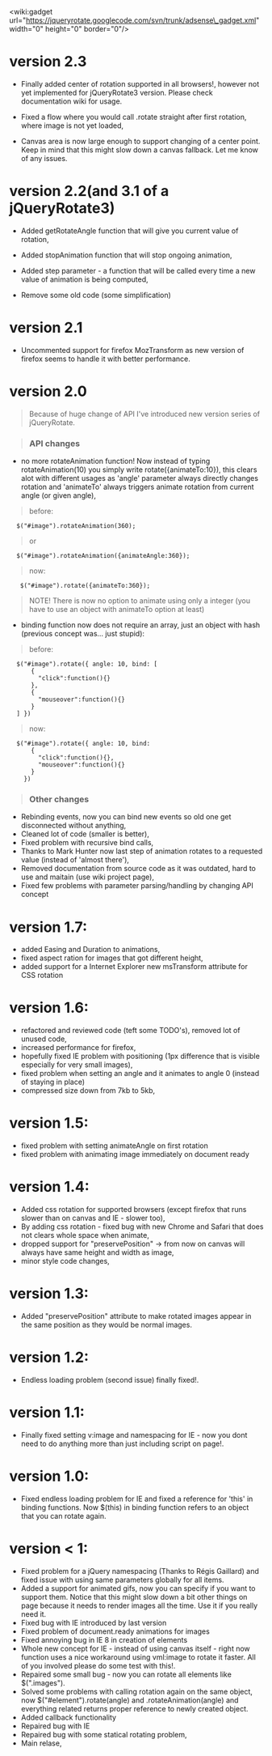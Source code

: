 &lt;wiki:gadget url="https://jqueryrotate.googlecode.com/svn/trunk/adsense\_gadget.xml" width="0" height="0" border="0"/&gt;

# version 2.3 #

  * Finally added center of rotation supported in all browsers!, however not yet implemented for jQueryRotate3 version. Please check documentation wiki for usage.

  * Fixed a flow where you would call .rotate straight after first rotation, where image is not yet loaded,

  * Canvas area is now large enough to support changing of a center point. Keep in mind that this might slow down a canvas fallback. Let me know of any issues.

# version 2.2(and 3.1 of a jQueryRotate3) #

  * Added getRotateAngle function that will give you current value of rotation,

  * Added stopAnimation function that will stop ongoing animation,

  * Added step parameter - a function that will be called every time a new value of animation is being computed,

  * Remove some old code (some simplification)

# version 2.1 #

  * Uncommented support for firefox MozTransform as new version of firefox seems to handle it with better performance.

# version 2.0 #

> Because of huge change of API I've introduced new version series of jQueryRotate.

> ### API changes ###

  * no more rotateAnimation function! Now instead of typing rotateAnimation(10) you simply write rotate({animateTo:10}), this clears alot with different usages as 'angle' parameter always directly changes rotation and 'animateTo' always triggers animate rotation from current angle (or given angle),

> before:
```
  $("#image").rotateAnimation(360);
```
> or
```
  $("#image").rotateAnimation({animateAngle:360});
```
> now:
```
   $("#image").rotate({animateTo:360});
```
> NOTE! There is now no option to animate using only a integer (you have to use an object with animateTo option at least)

  * binding function now does not require an array, just an object with hash (previous concept was... just stupid):

> before:
```
  $("#image").rotate({ angle: 10, bind: [
      {
        "click":function(){}
      },
      {
        "mouseover":function(){}
      }
  ] })
```
> now:
```
  $("#image").rotate({ angle: 10, bind:
      {
        "click":function(){},
        "mouseover":function(){}
      }
    })
```

> ### Other changes ###

  * Rebinding events, now you can bind new events so old one get disconnected without anything,
  * Cleaned lot of code (smaller is better),
  * Fixed problem with recursive bind calls,
  * Thanks to Mark Hunter now last step of animation rotates to a requested value (instead of 'almost there'),
  * Removed documentation from source code as it was outdated, hard to use and maitain (use wiki project page),
  * Fixed few problems with parameter parsing/handling by changing API concept

# version 1.7: #
  * added Easing and Duration to animations,
  * fixed aspect ration for images that got different height,
  * added support for a Internet Explorer new msTransform attribute for CSS rotation

# version 1.6: #
  * refactored and reviewed code (teft some TODO's), removed lot of unused code,
  * increased performance for firefox,
  * hopefully fixed IE problem with positioning (1px difference that is visible especially for very small images),
  * fixed problem when setting an angle and it animates to angle 0 (instead of staying in place)
  * compressed size down from 7kb to 5kb,

# version 1.5: #
  * fixed problem with setting animateAngle on first rotation
  * fixed problem with animating image immediately on document ready

# version 1.4: #
  * Added css rotation for supported browsers (except firefox that runs slower than on canvas and IE - slower too),
  * By adding css rotation - fixed bug with new Chrome and Safari that does not clears whole space when animate,
  * dropped support for "preservePosition" -> from now on canvas will always have same height and width as image,
  * minor style code changes,

# version 1.3: #
  * Added "preservePosition" attribute to make rotated images appear in the same position as they would be normal images.

# version 1.2: #
  * Endless loading problem (second issue) finally fixed!.

# version 1.1: #
  * Finally fixed setting v:image and namespacing for IE - now you dont need to do anything more than just including script on page!.

# version 1.0: #
  * Fixed endless loading problem for IE and fixed a reference for 'this' in binding functions. Now $(this) in binding function refers to an object that you can rotate again.

# version < 1: #
  * Fixed problem for a jQuery namespacing (Thanks to Régis Gaillard) and fixed issue with using same parameters globally for all items.
  * Added a support for animated gifs, now you can specify if you want to support them. Notice that this might slow down a bit other things on page because it needs to render images all the time. Use it if you really need it.
  * Fixed bug with IE introduced by last version
  * Fixed problem of document.ready animations for images
  * Fixed annoying bug in IE 8 in creation of elements
  * Whole new concept for IE - instead of using canvas itself - right now function uses a nice workaround using vml:image to rotate it faster. All of you involved please do some test with this!.
  * Repaired some small bug - now you can rotate all elements like $(".images").
  * Solved some problems with calling rotation again on the same object, now $("#element").rotate(angle) and .rotateAnimation(angle) and everything related returns proper reference to newly created object.
  * Added callback functionality
  * Repaired bug with IE
  * Repaired bug with some statical rotating problem,
  * Main relase,